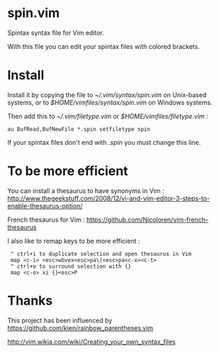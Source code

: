 # spin.vim
Spintax syntax file for Vim editor.

With this file you can edit your spintax files with colored brackets.

# Install

Install it by copying the file to *~/.vim/syntax/spin.vim* on Unix-based systems, or to *$HOME/vimfiles/syntax/spin.vim* on Windows systems. 

Then add this to *~/.vim/filetype.vim* or *$HOME/vimfiles/filetype.vim* : 

    au BufRead,BufNewFile *.spin setfiletype spin

If your spintax files don't end with *.spin* you must change this line.

# To be more efficient

You can install a thesaurus to have synonyms in Vim : http://www.thegeekstuff.com/2008/12/vi-and-vim-editor-3-steps-to-enable-thesaurus-option/

French thesaurus for Vim : https://github.com/Nicoloren/vim-french-thesaurus

I also like to remap keys to be more efficient : 

     " ctrl+i to duplicate selection and open thesaurus in Vim 
     map <c-i> <esc>wbvex<esc>pa\|<esc>pa<c-x><c-t>
     " ctrl+o to surround selection with {} 
     map <c-o> xi {}<esc>P


# Thanks

This project has been influenced by https://github.com/kien/rainbow_parentheses.vim

http://vim.wikia.com/wiki/Creating_your_own_syntax_files

